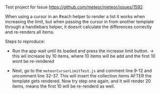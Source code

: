 Test project for Issue https://github.com/meteor/meteor/issues/1592

When using a cursor in an #each helper to render a list it works when increasing the limit, but when passing the cursor in from another template through a handlebars helper, it doesnt calculate the differences correctly and re-renders all items.


Steps to reproduce:

- Run the app wait until its loaded and press the increase limit button.
 -> this wil increase by 10 items, where 10 items will be add and the first 10 wont be re-rendered

- Next, go to the `meteorCursorLimitTest.js` and comment line 9-12 and uncomment line 32-37.
This will insert the collection items AFTER the template gets rendered.
Now try step one again, and it will render 20 items, means the first 10 will be re-renderd as well.